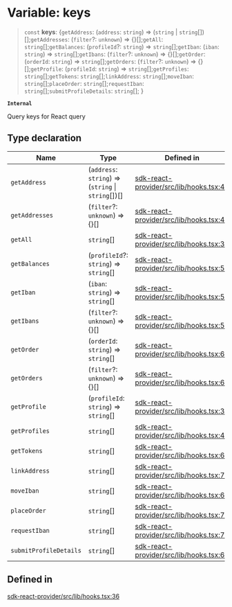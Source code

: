 # Variable: keys

> `const` **keys**: \{`getAddress`: (`address`: `string`) => (`string` \| `string`[])[];`getAddresses`: (`filter`?: `unknown`) => \{\}[];`getAll`: `string`[];`getBalances`: (`profileId`?: `string`) => `string`[];`getIban`: (`iban`: `string`) => `string`[];`getIbans`: (`filter`?: `unknown`) => \{\}[];`getOrder`: (`orderId`: `string`) => `string`[];`getOrders`: (`filter`?: `unknown`) => \{\}[];`getProfile`: (`profileId`: `string`) => `string`[];`getProfiles`: `string`[];`getTokens`: `string`[];`linkAddress`: `string`[];`moveIban`: `string`[];`placeOrder`: `string`[];`requestIban`: `string`[];`submitProfileDetails`: `string`[]; \}

**`Internal`**

Query keys for React query

## Type declaration

| Name | Type | Defined in |
| ------ | ------ | ------ |
| `getAddress` | (`address`: `string`) => (`string` \| `string`[])[] | [sdk-react-provider/src/lib/hooks.tsx:44](https://github.com/monerium/js-monorepo/blob/main/packages/sdk-react-provider/src/lib/hooks.tsx#L44) |
| `getAddresses` | (`filter`?: `unknown`) => \{\}[] | [sdk-react-provider/src/lib/hooks.tsx:45](https://github.com/monerium/js-monorepo/blob/main/packages/sdk-react-provider/src/lib/hooks.tsx#L45) |
| `getAll` | `string`[] | [sdk-react-provider/src/lib/hooks.tsx:37](https://github.com/monerium/js-monorepo/blob/main/packages/sdk-react-provider/src/lib/hooks.tsx#L37) |
| `getBalances` | (`profileId`?: `string`) => `string`[] | [sdk-react-provider/src/lib/hooks.tsx:50](https://github.com/monerium/js-monorepo/blob/main/packages/sdk-react-provider/src/lib/hooks.tsx#L50) |
| `getIban` | (`iban`: `string`) => `string`[] | [sdk-react-provider/src/lib/hooks.tsx:55](https://github.com/monerium/js-monorepo/blob/main/packages/sdk-react-provider/src/lib/hooks.tsx#L55) |
| `getIbans` | (`filter`?: `unknown`) => \{\}[] | [sdk-react-provider/src/lib/hooks.tsx:56](https://github.com/monerium/js-monorepo/blob/main/packages/sdk-react-provider/src/lib/hooks.tsx#L56) |
| `getOrder` | (`orderId`: `string`) => `string`[] | [sdk-react-provider/src/lib/hooks.tsx:62](https://github.com/monerium/js-monorepo/blob/main/packages/sdk-react-provider/src/lib/hooks.tsx#L62) |
| `getOrders` | (`filter`?: `unknown`) => \{\}[] | [sdk-react-provider/src/lib/hooks.tsx:63](https://github.com/monerium/js-monorepo/blob/main/packages/sdk-react-provider/src/lib/hooks.tsx#L63) |
| `getProfile` | (`profileId`: `string`) => `string`[] | [sdk-react-provider/src/lib/hooks.tsx:38](https://github.com/monerium/js-monorepo/blob/main/packages/sdk-react-provider/src/lib/hooks.tsx#L38) |
| `getProfiles` | `string`[] | [sdk-react-provider/src/lib/hooks.tsx:43](https://github.com/monerium/js-monorepo/blob/main/packages/sdk-react-provider/src/lib/hooks.tsx#L43) |
| `getTokens` | `string`[] | [sdk-react-provider/src/lib/hooks.tsx:61](https://github.com/monerium/js-monorepo/blob/main/packages/sdk-react-provider/src/lib/hooks.tsx#L61) |
| `linkAddress` | `string`[] | [sdk-react-provider/src/lib/hooks.tsx:72](https://github.com/monerium/js-monorepo/blob/main/packages/sdk-react-provider/src/lib/hooks.tsx#L72) |
| `moveIban` | `string`[] | [sdk-react-provider/src/lib/hooks.tsx:69](https://github.com/monerium/js-monorepo/blob/main/packages/sdk-react-provider/src/lib/hooks.tsx#L69) |
| `placeOrder` | `string`[] | [sdk-react-provider/src/lib/hooks.tsx:71](https://github.com/monerium/js-monorepo/blob/main/packages/sdk-react-provider/src/lib/hooks.tsx#L71) |
| `requestIban` | `string`[] | [sdk-react-provider/src/lib/hooks.tsx:70](https://github.com/monerium/js-monorepo/blob/main/packages/sdk-react-provider/src/lib/hooks.tsx#L70) |
| `submitProfileDetails` | `string`[] | [sdk-react-provider/src/lib/hooks.tsx:68](https://github.com/monerium/js-monorepo/blob/main/packages/sdk-react-provider/src/lib/hooks.tsx#L68) |

## Defined in

[sdk-react-provider/src/lib/hooks.tsx:36](https://github.com/monerium/js-monorepo/blob/main/packages/sdk-react-provider/src/lib/hooks.tsx#L36)
